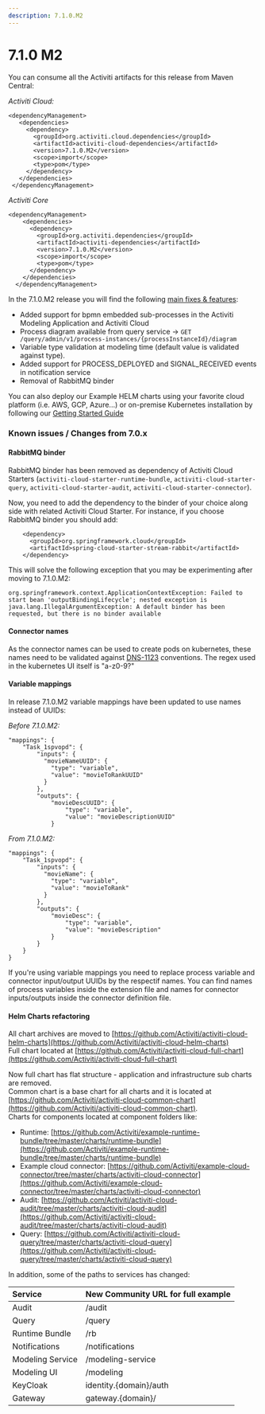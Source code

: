 ```yaml
---
description: 7.1.0.M2
---
```


# 7.1.0 M2

You can consume all the Activiti artifacts for this release from Maven Central:

_Activiti Cloud:_

```markup
<dependencyManagement>
   <dependencies>
     <dependency>
       <groupId>org.activiti.cloud.dependencies</groupId>
       <artifactId>activiti-cloud-dependencies</artifactId>
       <version>7.1.0.M2</version>
       <scope>import</scope>
       <type>pom</type>
     </dependency>
   </dependencies>
 </dependencyManagement>
```

_Activiti Core_

```markup
<dependencyManagement>
    <dependencies>
      <dependency>
        <groupId>org.activiti.dependencies</groupId>
        <artifactId>activiti-dependencies</artifactId>
        <version>7.1.0.M2</version>
        <scope>import</scope>
        <type>pom</type>
      </dependency>
    </dependencies>
  </dependencyManagement>
```

In the 7.1.0.M2 release you will find the following [main fixes & features](https://github.com/Activiti/Activiti/milestone/19?closed=1):

* Added support for bpmn embedded sub-processes in the Activiti Modeling Application and Activiti Cloud
* Process diagram available from query service -&gt; `GET /query/admin/v1/process-instances/{processInstanceId}/diagram`
* Variable type validation at modeling time \(default value is validated against type\).
* Added support for PROCESS\_DEPLOYED and SIGNAL\_RECEIVED events in notification service
* Removal of RabbitMQ binder

You can also deploy our Example HELM charts using your favorite cloud platform \(i.e. AWS, GCP, Azure...\) or on-premise Kubernetes installation by following our [Getting Started Guide](https://activiti.gitbook.io/activiti-7-developers-guide/getting-started/getting-started-activiti-cloud)

### Known issues / Changes from 7.0.x

#### RabbitMQ binder

RabbitMQ binder has been removed as dependency of Activiti Cloud Starters \(`activiti-cloud-starter-runtime-bundle`, `activiti-cloud-starter-query`, `activiti-cloud-starter-audit`, `activiti-cloud-starter-connector`\). 

Now, you need to add the dependency to the binder of your choice along side with related Activiti Cloud Starter. For instance, if you choose RabbitMQ binder you should add:

```markup
    <dependency>
      <groupId>org.springframework.cloud</groupId>
      <artifactId>spring-cloud-starter-stream-rabbit</artifactId>
    </dependency>
```

This will solve the following exception that you may be experimenting after moving to 7.1.0.M2:

```text
org.springframework.context.ApplicationContextException: Failed to start bean 'outputBindingLifecycle'; nested exception is java.lang.IllegalArgumentException: A default binder has been requested, but there is no binder available
```

#### Connector names

As the connector names can be used to create pods on kubernetes, these names need to be validated against [DNS-1123](docs.oracle.com/cd/E52668_01/E88884/html/kubectl-basics.html) conventions. The regex used in the kubernetes UI itself is "a-z0-9?"

#### Variable mappings

In release 7.1.0.M2 variable mappings have been updated to use names instead of UUIDs:

_Before 7.1.0.M2:_

```text
"mappings": {
    "Task_1spvopd": {
        "inputs": {
          "movieNameUUID": {
            "type": "variable",
            "value": "movieToRankUUID"
          }
        },
        "outputs": {
            "movieDescUUID": {
                "type": "variable",
                "value": "movieDescriptionUUID"
            }
```

_From 7.1.0.M2:_

```text
"mappings": {
    "Task_1spvopd": {
        "inputs": {
          "movieName": {
            "type": "variable",
            "value": "movieToRank"
          }
        },
        "outputs": {
            "movieDesc": {
                "type": "variable",
                "value": "movieDescription"
            }
        }
    }
}
```

If you're using variable mappings you need to replace process variable and connector input/output UUIDs by the respectif names. You can find names of process variables inside the extension file and names for connector inputs/outputs inside the connector definition file.

#### Helm Charts refactoring

All chart archives are moved to [https://github.com/Activiti/activiti-cloud-helm-charts](https://github.com/Activiti/activiti-cloud-helm-charts)   
Full chart located at [https://github.com/Activiti/activiti-cloud-full-chart](https://github.com/Activiti/activiti-cloud-full-chart) 

Now full chart has flat structure - application and infrastructure sub charts are removed.  
Common chart is a base chart for all charts and it is located at [https://github.com/Activiti/activiti-cloud-common-chart](https://github.com/Activiti/activiti-cloud-common-chart).   
Charts for components located at component folders like: 

* Runtime: [https://github.com/Activiti/example-runtime-bundle/tree/master/charts/runtime-bundle](https://github.com/Activiti/example-runtime-bundle/tree/master/charts/runtime-bundle)  
* Example cloud connector: [https://github.com/Activiti/example-cloud-connector/tree/master/charts/activiti-cloud-connector](https://github.com/Activiti/example-cloud-connector/tree/master/charts/activiti-cloud-connector)
* Audit: [https://github.com/Activiti/activiti-cloud-audit/tree/master/charts/activiti-cloud-audit](https://github.com/Activiti/activiti-cloud-audit/tree/master/charts/activiti-cloud-audit)
* Query: [https://github.com/Activiti/activiti-cloud-query/tree/master/charts/activiti-cloud-query](https://github.com/Activiti/activiti-cloud-query/tree/master/charts/activiti-cloud-query)

In addition, some of the paths to services has changed:

| Service | New Community URL for full example |
| :--- | :--- |
| Audit | /audit |
| Query | /query |
| Runtime Bundle | /rb |
| Notifications | /notifications |
| Modeling Service | /modeling-service |
| Modeling UI | /modeling |
| KeyCloak | identity.{domain}/auth |
| Gateway | gateway.{domain}/ |

 

